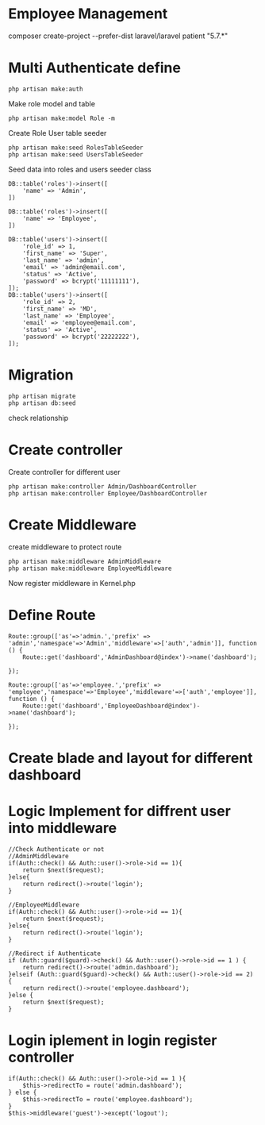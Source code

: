# Employee Management
composer create-project --prefer-dist laravel/laravel patient "5.7.*"

# Multi Authenticate define

    php artisan make:auth
    
Make role model and table

    php artisan make:model Role -m

Create Role User table seeder

    php artisan make:seed RolesTableSeeder
    php artisan make:seed UsersTableSeeder

Seed data into roles and users seeder class

    DB::table('roles')->insert([
        'name' => 'Admin',
    ])
    
    DB::table('roles')->insert([
        'name' => 'Employee',
    ])
    
    DB::table('users')->insert([
        'role_id' => 1,
        'first_name' => 'Super',
        'last_name' => 'admin',
        'email' => 'admin@email.com',
        'status' => 'Active',
        'password' => bcrypt('11111111'),
    ]);
    DB::table('users')->insert([
        'role_id' => 2,
        'first_name' => 'MD',
        'last_name' => 'Employee',
        'email' => 'employee@email.com',
        'status' => 'Active',
        'password' => bcrypt('22222222'),
    ]);

# Migration

    php artisan migrate
    php artisan db:seed
    
check relationship

# Create controller

Create controller for different user

    php artisan make:controller Admin/DashboardController
    php artisan make:controller Employee/DashboardController
    
# Create Middleware

create middleware to protect route

    php artisan make:middleware AdminMiddleware
    php artisan make:middleware EmployeeMiddleware

Now register middleware in Kernel.php

# Define Route

    Route::group(['as'=>'admin.','prefix' => 'admin','namespace'=>'Admin','middleware'=>['auth','admin']], function () {
        Route::get('dashboard','AdminDashboard@index')->name('dashboard');
    
    });

    Route::group(['as'=>'employee.','prefix' => 'employee','namespace'=>'Employee','middleware'=>['auth','employee']], function () {
        Route::get('dashboard','EmployeeDashboard@index')->name('dashboard');

    });
    
# Create blade and layout for different dashboard

# Logic Implement for diffrent user into middleware

    //Check Authenticate or not
    //AdminMiddleware
    if(Auth::check() && Auth::user()->role->id == 1){
        return $next($request);
    }else{
        return redirect()->route('login');
    }
    
    //EmployeeMiddleware
    if(Auth::check() && Auth::user()->role->id == 1){
        return $next($request);
    }else{
        return redirect()->route('login');
    }
    
    //Redirect if Authenticate
    if (Auth::guard($guard)->check() && Auth::user()->role->id == 1 ) {
        return redirect()->route('admin.dashboard');
    }elseif (Auth::guard($guard)->check() && Auth::user()->role->id == 2) {
        return redirect()->route('employee.dashboard');
    }else {
        return $next($request);
    }
    
# Login iplement in login register controller

    if(Auth::check() && Auth::user()->role->id == 1 ){
        $this->redirectTo = route('admin.dashboard');
    } else {
        $this->redirectTo = route('employee.dashboard');
    }
    $this->middleware('guest')->except('logout');
    
